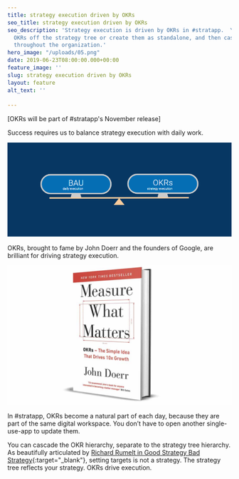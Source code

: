 ```yaml
---
title: strategy execution driven by OKRs
seo_title: strategy execution driven by OKRs
seo_description: 'Strategy execution is driven by OKRs in #stratapp.  You can hang
  OKRs off the strategy tree or create them as standalone, and then cascade ownership
  throughout the organization.'
hero_image: "/uploads/05.png"
date: 2019-06-23T08:00:00.000+00:00
feature_image: ''
slug: strategy execution driven by OKRs
layout: feature
alt_text: ''

---
```

\[OKRs will be part of #stratapp's November release\]

Success requires us to balance strategy execution with daily work.

![](/uploads/balancing-strategy-and-daily-execution.PNG)

OKRs, brought to fame by John Doerr and the founders of Google, are brilliant for driving strategy execution.

![](/uploads/measure-what-matters-2.PNG)

In #stratapp, OKRs become a natural part of each day, because they are part of the same digital workspace. You don’t have to open another single-use-app to update them.

You can cascade the OKR hierarchy, separate to the strategy tree hierarchy.  As beautifully articulated by [Richard Rumelt in Good Strategy Bad Strategy](https://stratappsaas.com/good-strategy-bad-strategy-by-richard-rumelt/ "Good Strategy Bad Strategy"){:target="_blank"}, setting targets is not a strategy.  The strategy tree reflects your strategy.  OKRs drive execution.